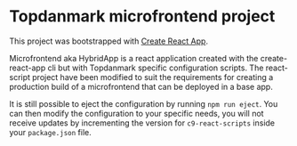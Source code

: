 # Topdanmark microfrontend project

This project was bootstrapped with [Create React App](https://github.com/facebook/create-react-app).

Microfrontend aka HybridApp is a react application created with the create-react-app cli but with
Topdanmark specific configuration scripts. The react-script project have been modified to suit the
requirements for creating a production build of a microfrontend that can be deployed in a base app.

It is still possible to eject the configuration by running `npm run eject`. You can then modify
the configuration to your specific needs, you will not receive updates by incrementing
the version for `c9-react-scripts` inside your `package.json` file.
